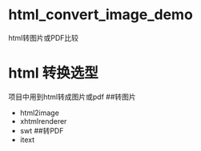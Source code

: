 # html_convert_image_demo
html转图片或PDF比较

# html 转换选型
项目中用到html转成图片或pdf
##转图片
- html2image
- xhtmlrenderer
- swt
##转PDF
- itext
